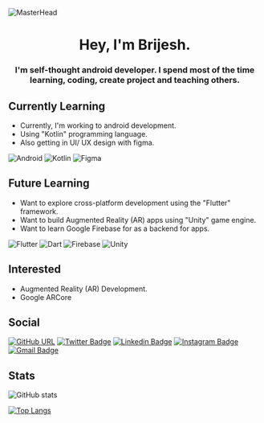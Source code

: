 ![MasterHead](https://1.bp.blogspot.com/-7A4WynwLsMw/XbBpCXG8fHI/AAAAAAAAMt4/uOa1bpLskYgrwGbllhSu2SDj_Mig8SXJQCLcBGAsYHQ/s1600/2000_600px.gif)

<h1 align="center">Hey, I'm Brijesh.</h1>
<h3 align="center">I'm self-thought android developer. I spend most of the time learning, coding, create project and teaching others.</h3>

## Currently Learning
- Currently, I'm working to android development.
- Using "Kotlin" programming language.
- Also getting in UI/ UX design with figma.
  
![Android](https://img.shields.io/badge/Android-3DDC84?style=for-the-badge&logo=android&logoColor=white) ![Kotlin](https://img.shields.io/badge/kotlin-%230095D5.svg?style=for-the-badge&logo=kotlin&logoColor=white) ![Figma](https://img.shields.io/badge/figma-%23F24E1E.svg?style=for-the-badge&logo=figma&logoColor=white)

## Future Learning
- Want to explore cross-platform development using the "Flutter" framework.
- Want to build Augmented Reality (AR) apps using "Unity" game engine.
- Want to learn Google Firebase for as a backend for apps.

![Flutter](https://img.shields.io/badge/Flutter-%2302569B.svg?style=for-the-badge&logo=Flutter&logoColor=white) ![Dart](https://img.shields.io/badge/dart-%230175C2.svg?style=for-the-badge&logo=dart&logoColor=white) ![Firebase](https://img.shields.io/badge/firebase-%23039BE5.svg?style=for-the-badge&logo=firebase) ![Unity](https://img.shields.io/badge/unity-%23000000.svg?style=for-the-badge&logo=unity&logoColor=white)  

## Interested
- Augmented Reality (AR) Development.
- Google ARCore 

## Social
[![GitHub URL](https://img.shields.io/twitter/url?label=%40bebrijesh&logo=github&style=social&url=https%3A%2F%2Fgithub.com%2Fbebrijesh)](https://github.com/bebrijesh) [![Twitter Badge](https://img.shields.io/badge/-@bebrijesh-1ca0f1?style=flat&labelColor=1ca0f1&logo=twitter&logoColor=white&link=https://twitter.com/bebrijesh)](https://twitter.com/bebrijesh) [![Linkedin Badge](https://img.shields.io/badge/-@bebrijesh-0e76a8?style=flat&labelColor=0e76a8&logo=linkedin&logoColor=white)](https://www.linkedin.com/in/bebrijesh) [![Instagram Badge](https://img.shields.io/badge/-@bebrijesh-e84393?style=flat&labelColor=e84393&logo=instagram&logoColor=white)](https://instagram.com/be.brijesh) [![Gmail Badge](https://img.shields.io/badge/-Gmail-c0392b?style=flat&labelColor=c0392b&logo=gmail&logoColor=white)](mailto:chavdabrijeshkumar25@gmail.com)

## Stats
![GitHub stats](https://github-readme-stats.vercel.app/api?username=bebrijesh&show_icons=true&theme=dark)

[![Top Langs](https://github-readme-stats.vercel.app/api/top-langs/?username=bebrijesh&layout=compact&theme=dark)](https://github.com/anuraghazra/github-readme-stats)
